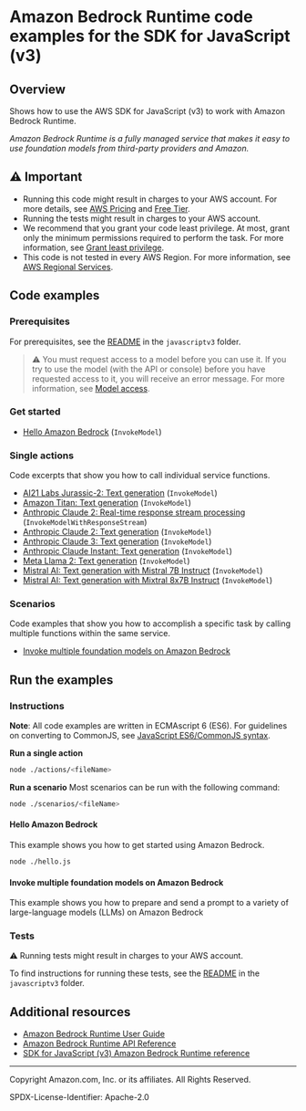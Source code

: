 # Amazon Bedrock Runtime code examples for the SDK for JavaScript (v3)

## Overview

Shows how to use the AWS SDK for JavaScript (v3) to work with Amazon Bedrock Runtime.

<!--custom.overview.start-->
<!--custom.overview.end-->

_Amazon Bedrock Runtime is a fully managed service that makes it easy to use foundation models from third-party providers and Amazon._

## ⚠ Important

* Running this code might result in charges to your AWS account. For more details, see [AWS Pricing](https://aws.amazon.com/pricing/) and [Free Tier](https://aws.amazon.com/free/).
* Running the tests might result in charges to your AWS account.
* We recommend that you grant your code least privilege. At most, grant only the minimum permissions required to perform the task. For more information, see [Grant least privilege](https://docs.aws.amazon.com/IAM/latest/UserGuide/best-practices.html#grant-least-privilege).
* This code is not tested in every AWS Region. For more information, see [AWS Regional Services](https://aws.amazon.com/about-aws/global-infrastructure/regional-product-services).

<!--custom.important.start-->
<!--custom.important.end-->

## Code examples

### Prerequisites

For prerequisites, see the [README](../../README.md#Prerequisites) in the `javascriptv3` folder.


<!--custom.prerequisites.start-->

> ⚠ You must request access to a model before you can use it. If you try to use the model (with the API or console) before you have requested access to it, you will receive an error message. For more information, see [Model access](https://docs.aws.amazon.com/bedrock/latest/userguide/model-access.html).

<!--custom.prerequisites.end-->

### Get started

- [Hello Amazon Bedrock](hello.js) (`InvokeModel`)


### Single actions

Code excerpts that show you how to call individual service functions.

- [AI21 Labs Jurassic-2: Text generation](models/ai21_labs_jurassic2/jurassic2.js) (`InvokeModel`)
- [Amazon Titan: Text generation](models/amazon_titan/titan_text.js) (`InvokeModel`)
- [Anthropic Claude 2: Real-time response stream processing](models/anthropic_claude/claude_3.js) (`InvokeModelWithResponseStream`)
- [Anthropic Claude 2: Text generation](models/anthropic_claude/claude_2.js) (`InvokeModel`)
- [Anthropic Claude 3: Text generation](models/anthropic_claude/claude_3.js) (`InvokeModel`)
- [Anthropic Claude Instant: Text generation](models/anthropic_claude/claude_instant_1.js) (`InvokeModel`)
- [Meta Llama 2: Text generation](models/meta_llama2/llama2_chat.js) (`InvokeModel`)
- [Mistral AI: Text generation with Mistral 7B Instruct](models/mistral_ai/mistral_7b.js) (`InvokeModel`)
- [Mistral AI: Text generation with Mixtral 8x7B Instruct](models/mistral_ai/mixtral_8x7b.js) (`InvokeModel`)

### Scenarios

Code examples that show you how to accomplish a specific task by calling multiple
functions within the same service.

- [Invoke multiple foundation models on Amazon Bedrock](scenarios/cli_text_playground.js)


<!--custom.examples.start-->
<!--custom.examples.end-->

## Run the examples

### Instructions

**Note**: All code examples are written in ECMAscript 6 (ES6). For guidelines on converting to CommonJS, see
[JavaScript ES6/CommonJS syntax](https://docs.aws.amazon.com/sdk-for-javascript/v3/developer-guide/sdk-examples-javascript-syntax.html).

**Run a single action**

```bash
node ./actions/<fileName>
```

**Run a scenario**
Most scenarios can be run with the following command:
```bash
node ./scenarios/<fileName>
```

<!--custom.instructions.start-->
<!--custom.instructions.end-->

#### Hello Amazon Bedrock

This example shows you how to get started using Amazon Bedrock.

```bash
node ./hello.js
```


#### Invoke multiple foundation models on Amazon Bedrock

This example shows you how to prepare and send a prompt to a variety of large-language models (LLMs) on Amazon Bedrock


<!--custom.scenario_prereqs.bedrock-runtime_Scenario_InvokeModels.start-->
<!--custom.scenario_prereqs.bedrock-runtime_Scenario_InvokeModels.end-->


<!--custom.scenarios.bedrock-runtime_Scenario_InvokeModels.start-->
<!--custom.scenarios.bedrock-runtime_Scenario_InvokeModels.end-->

### Tests

⚠ Running tests might result in charges to your AWS account.


To find instructions for running these tests, see the [README](../../README.md#Tests)
in the `javascriptv3` folder.



<!--custom.tests.start-->
<!--custom.tests.end-->

## Additional resources

- [Amazon Bedrock Runtime User Guide](https://docs.aws.amazon.com/bedrock/latest/userguide/what-is-bedrock.html)
- [Amazon Bedrock Runtime API Reference](https://docs.aws.amazon.com/bedrock/latest/APIReference/welcome.html)
- [SDK for JavaScript (v3) Amazon Bedrock Runtime reference](https://docs.aws.amazon.com/AWSJavaScriptSDK/v3/latest/client/bedrock-runtime)

<!--custom.resources.start-->
<!--custom.resources.end-->

---

Copyright Amazon.com, Inc. or its affiliates. All Rights Reserved.

SPDX-License-Identifier: Apache-2.0
